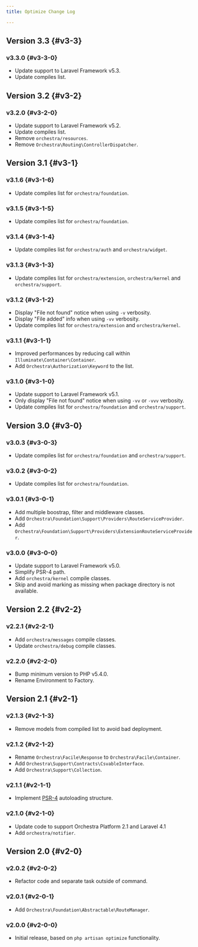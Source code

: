 ```yaml
---
title: Optimize Change Log

---
```


## Version 3.3 {#v3-3}

### v3.3.0 {#v3-3-0}

* Update support to Laravel Framework v5.3.
* Update compiles list.

## Version 3.2 {#v3-2}

### v3.2.0 {#v3-2-0}

* Update support to Laravel Framework v5.2.
* Update compiles list.
* Remove `orchestra/resources`.
* Remove `Orchestra\Routing\ControllerDispatcher`.

## Version 3.1 {#v3-1}

### v3.1.6 {#v3-1-6}

* Update compiles list for `orchestra/foundation`.

### v3.1.5 {#v3-1-5}

* Update compiles list for `orchestra/foundation`.

### v3.1.4 {#v3-1-4}

* Update compiles list for `orchestra/auth` and `orchestra/widget`.

### v3.1.3 {#v3-1-3}

* Update compiles list for `orchestra/extension`, `orchestra/kernel` and `orchestra/support`.

### v3.1.2 {#v3-1-2}

* Display "File not found" notice when using `-v` verbosity.
* Display "File added" info when using `-vv` verbosity.
* Update compiles list for `orchestra/extension` and `orchestra/kernel`.

### v3.1.1 {#v3-1-1}

* Improved performances by reducing call within `Illuminate\Container\Container`.
* Add `Orchestra\Authorization\Keyword` to the list.

### v3.1.0 {#v3-1-0}

* Update support to Laravel Framework v5.1.
* Only display "File not found" notice when using `-vv` or `-vvv` verbosity.
* Update compiles list for `orchestra/foundation` and `orchestra/support`.

## Version 3.0 {#v3-0}

### v3.0.3 {#v3-0-3}

* Update compiles list for `orchestra/foundation` and `orchestra/support`.

### v3.0.2 {#v3-0-2}

* Update compiles list for `orchestra/foundation`.

### v3.0.1 {#v3-0-1}

* Add multiple boostrap, filter and middleware classes.
* Add `Orchestra\Foundation\Support\Providers\RouteServiceProvider`.
* Add `Orchestra\Foundation\Support\Providers\ExtensionRouteServiceProvider`.

### v3.0.0 {#v3-0-0}

* Update support to Laravel Framework v5.0.
* Simplify PSR-4 path.
* Add `orchestra/kernel` compile classes.
* Skip and avoid marking as missing when package directory is not available.

## Version 2.2 {#v2-2}

### v2.2.1 {#v2-2-1}

* Add `orchestra/messages` compile classes.
* Update `orchestra/debug` compile classes.

### v2.2.0 {#v2-2-0}

* Bump minimum version to PHP v5.4.0.
* Rename Environment to Factory.

## Version 2.1 {#v2-1}

### v2.1.3 {#v2-1-3}

* Remove models from compiled list to avoid bad deployment.

### v2.1.2 {#v2-1-2}

* Rename `Orchestra\Facile\Response` to `Orchestra\Facile\Container`.
* Add `Orchestra\Support\Contracts\CsvableInterface`.
* Add `Orchestra\Support\Collection`.

### v2.1.1 {#v2-1-1}

* Implement [PSR-4](https://github.com/php-fig/fig-standards/blob/master/proposed/psr-4-autoloader/psr-4-autoloader.md) autoloading structure.

### v2.1.0 {#v2-1-0}

* Update code to support Orchestra Platform 2.1 and Laravel 4.1
* Add `orchestra/notifier`.

## Version 2.0 {#v2-0}

### v2.0.2 {#v2-0-2}

* Refactor code and separate task outside of command.

### v2.0.1 {#v2-0-1}

* Add `Orchestra\Foundation\Abstractable\RouteManager`.

### v2.0.0 {#v2-0-0}

* Initial release, based on `php artisan optimize` functionality.
